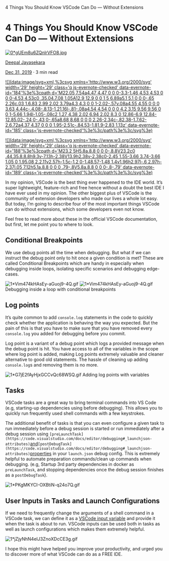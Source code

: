 4 Things You Should Know VSCode Can Do — Without Extensions

# 4 Things You Should Know VSCode Can Do — Without Extensions

[![0*gUEm8u6ZQnlrVFO8.jpg](../_resources/6d52066797729330f24a40c6ab737872.jpg)](https://blog.insiderattack.net/@dpjayasekara?source=post_page-----f3d7803733ae----------------------)

[Deepal Jayasekara](https://blog.insiderattack.net/@dpjayasekara?source=post_page-----f3d7803733ae----------------------)

[Dec 31, 2019](https://blog.insiderattack.net/4-things-you-should-know-vscode-can-do-without-extensions-f3d7803733ae?source=post_page-----f3d7803733ae----------------------) · 3 min read

[![](data:image/svg+xml,%3csvg xmlns='http://www.w3.org/2000/svg' width='29' height='29' class='q js-evernote-checked' data-evernote-id='184'%3e%3cpath d='M22.05 7.54a4.47 4.47 0 0 0-3.3-1.46 4.53 4.53 0 0 0-4.53 4.53c0 .35.04.7.08 1.05A12.9 12.9 0 0 1 5 6.89a5.1 5.1 0 0 0-.65 2.26c.03 1.6.83 2.99 2.02 3.79a4.3 4.3 0 0 1-2.02-.57v.08a4.55 4.55 0 0 0 3.63 4.44c-.4.08-.8.13-1.21.16l-.81-.08a4.54 4.54 0 0 0 4.2 3.15 9.56 9.56 0 0 1-5.66 1.94l-1.05-.08c2 1.27 4.38 2.02 6.94 2.02 8.3 0 12.86-6.9 12.84-12.85.02-.24 0-.43 0-.65a8.68 8.68 0 0 0 2.26-2.34c-.82.38-1.7.62-2.6.72a4.37 4.37 0 0 0 1.95-2.51c-.84.53-1.81.9-2.83 1.13z' data-evernote-id='185' class='js-evernote-checked'%3e%3c/path%3e%3c/svg%3e)](https://medium.com/p/f3d7803733ae/share/twitter?source=post_actions_header---------------------------)

[![](data:image/svg+xml,%3csvg xmlns='http://www.w3.org/2000/svg' width='29' height='29' class='q js-evernote-checked' data-evernote-id='188'%3e%3cpath d='M23.2 5H5.8a.8.8 0 0 0-.8.8V23.2c0 .44.35.8.8.8h9.3v-7.13h-2.38V13.9h2.38v-2.38c0-2.45 1.55-3.66 3.74-3.66 1.05 0 1.95.08 2.2.11v2.57h-1.5c-1.2 0-1.48.57-1.48 1.4v1.96h2.97l-.6 2.97h-2.37l.05 7.12h5.1a.8.8 0 0 0 .79-.8V5.8a.8.8 0 0 0-.8-.79' data-evernote-id='189' class='js-evernote-checked'%3e%3c/path%3e%3c/svg%3e)](https://medium.com/p/f3d7803733ae/share/facebook?source=post_actions_header---------------------------)

In my opinion, VSCode is the best thing ever happened to the IDE world. It’s super lightweight, feature-rich and free hence without a doubt the best IDE I have ever used in my opinion. The other biggest plus of VSCode is the community of extension developers who made our lives a whole lot easy. But today, I’m going to describe four of the most important things VSCode can do without extensions, which some developers even not know.

Feel free to read more about these in the official VSCode documentation, but first, let me point you to where to look.

## Conditional Breakpoints

We use debug points all the time when debugging. But what if we can instruct the debug point only to hit once a given condition is met? These are called Conditional Breakpoints which are handy in especially when debugging inside loops, isolating specific scenarios and debugging edge-cases.

![1*Vim474kHAsEy-aGuoj9-4Q.gif](../_resources/5d9db0b2eca7d4163f8db2f0ed04adfc.jpg)
![1*Vim474kHAsEy-aGuoj9-4Q.gif](../_resources/294d5908b226fe370f479b579b52338f.gif)
Debugging inside a loop with conditional breakpoints

## Log points

It’s quite common to add `console.log` statements in the code to quickly check whether the application is behaving the way you expected. But the pain of this is that you have to make sure that you have removed every `console.log` you added for debugging before you commit.

Log point is a variant of a debug point which logs a provided message when the debug point is hit. You have access to all of the variables in the scope where log point is added, making Log points extremely valuable and cleaner alternative to good old statements. The hassle of cleaning up adding `console.log`s and removing them is no more.

![1*G7jE2fAyHjxGCCvQc68WSQ.gif](../_resources/7da8430f3c2373e18a2a16a420464c4d.jpg)
Adding log points with variables

## Tasks

VSCode tasks are a great way to bring terminal commands into VS Code (e.g, starting-up dependencies using before debugging). This allows you to quickly run frequently used shell commands with a few keystrokes.

The additional benefit of tasks is that you can even configure a given task to run immediately before a debug session is started or run immediately after a debug session using `[preLaunchTask](https://code.visualstudio.com/docs/editor/debugging#_launchjson-attributes)`[and](https://code.visualstudio.com/docs/editor/debugging#_launchjson-attributes)`[postDebugTask](https://code.visualstudio.com/docs/editor/debugging#_launchjson-attributes)`[properties](https://code.visualstudio.com/docs/editor/debugging#_launchjson-attributes) in your `launch.json` debug config. This is extremely helpful to automate preparation commands/clean up commands when debugging. (e.g, Startup 3rd party dependencies in docker as `preLaunchTask`, and stopping dependencies once the debug session finishes as a `postDebugTask`).

![1*PKgMKYCI-OXBtiN-q24o7Q.gif](../_resources/1d9a0f4841e5fc36c00d07f1a4602f2d.jpg)

## User Inputs in Tasks and Launch Configurations

If we need to frequently change the arguments of a shell command in a VSCode task, we can define it as a [VSCode input variable](https://code.visualstudio.com/docs/editor/variables-reference#_input-variables) and provide it when the task is about to run. VSCode inputs can be used both in tasks as well as launch configurations which makes them extremely helpful.

![1*jZjyNhN4eIJ3ZnoXDcCE3g.gif](../_resources/c51cafe0a11ccfe2ead0538775101623.jpg)

I hope this might have helped you improve your productivity, and urged you to discover more of what VSCode can do as a FREE IDE.